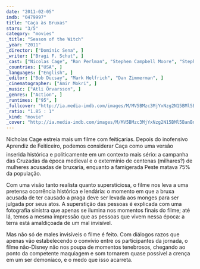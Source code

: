 ```yaml
---
date: "2011-02-05"
imdb: "0479997"
title: "Caça às Bruxas"
stars: "3/5"
category: "movies"
_title: "Season of the Witch"
_year: "2011"
_director: ["Dominic Sena", ]
_writer: ["Bragi F. Schut", ]
_cast: ["Nicolas Cage", "Ron Perlman", "Stephen Campbell Moore", "Stephen Graham", "Ulrich Thomsen", "Claire Foy", "Robert Sheehan", "Christopher Lee", "Kevin Rees", ]
_countries: ["USA", ]
_languages: ["English", ]
_editor: ["Bob Ducsay", "Mark Helfrich", "Dan Zimmerman", ]
_cinematographer: ["Amir Mokri", ]
_music: ["Atli Örvarsson", ]
_genres: ["Action", ]
_runtimes: ["95", ]
_fullcover: "http://ia.media-imdb.com/images/M/MV5BMzc3MjYxNzg2N15BMl5BanBnXkFtZTcwNzQyMTkwNA@@.jpg"
_ratio: "1.85 : 1"
_kind: "movie"
_cover: "http://ia.media-imdb.com/images/M/MV5BMzc3MjYxNzg2N15BMl5BanBnXkFtZTcwNzQyMTkwNA@@._V1._SX95_SY140_.jpg"
---
```

Nicholas Cage estreia mais um filme com feitiçarias. Depois do inofensivo Aprendiz de Feiticeiro, podemos considerar Caça como uma versão inserida histórica e politicamente em um contexto mais sério: a campanha das Cruzadas da época medieval e o extermínio de centenas (milhares?) de mulheres acusadas de bruxaria, enquanto a famigerada Peste matava 75% da população.

Com uma visão tanto realista quanto supersticiosa, o filme nos leva a uma pretensa ocorrência histórica e lendária: o momento em que a bruxa acusada de ter causado a praga deve ser levada aos monges para ser julgada por seus atos. A superstição das pessoas é explicada com uma fotografia sinistra que apenas se ilumina nos momentos finais do filme; até lá, temos a mesma impressão que as pessoas que vivem nessa época: a terra está amaldiçoada de um mal invisível.

Mas não só de males invisíveis o filme é feito. Com diálogos razos que apenas vão estabelecendo o convívio entre os participantes da jornada, o filme não-Disney não nos poupa de momentos tenebrosos, chegando ao ponto da competente maquiagem e som tornarem quase possível a crença em um ser demoníaco, e o medo que isso acarreta.

